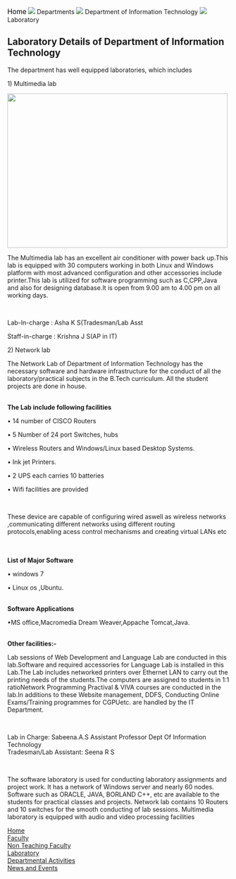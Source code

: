 <div align="left" class="contentDiv">
<div class="deptLeftDiv">
<div class="navaigatorDiv" style="width:">
<p><a href="/" style="text-decoration:none; color:black; font-size:110%;">Home</a> <img src="images/arrow.png"/> Departments <img src="images/arrow.png"/> Department of Information Technology <img src="images/arrow.png"/> Laboratory</p>
</div>

<h2>Laboratory Details of Department of Information Technology</h2>

<p>The department has well equipped laboratories, which includes </p>

<p>1) Multimedia lab</p><div class="w3-content w3-section" style="max-width:500px">
<img class="mySlides" height="350" src="images/mm.jpg" style="width:100%" width="850"/></div>
<p>The Multimedia lab has an excellent air conditioner with power back up.This lab is equipped with 30 computers working in both Linux and Windows platform with most advanced configuration and other accessories include printer.This lab is utilized for software programming such as C,CPP,Java and also for designing database.It is open from 9.00 am to 4.00 pm on all working days.</p><br/>
<p>Lab-In-charge : Asha K S(Tradesman/Lab Asst<br/> 

Staff-in-charge : Krishna J S(AP in IT)  <br/>
<p>2) Network lab</p>

<p>The Network Lab of Department of Information Technology  has the necessary software and hardware infrastructure for the conduct of all the laboratory/practical subjects in the B.Tech  curriculum. All the student projects are done in house.<br/><br/></p><h><strong>The Lab include following facilities</strong></h>
<p> • 14 number of CISCO Routers</p>

<p>• 5 Number of 24 port Switches, hubs</p>

<p>• Wireless Routers and Windows/Linux based Desktop Systems.</p>

<p>• Ink jet Printers.</p>

<p>• 2 UPS  each carries 10 batteries</p>

<p>• Wifi  facilities are provided</p><br/>
<p>These device are capable of configuring wired aswell as wireless networks ,communicating different networks using different routing protocols,enabling acess control mechanisms and creating virtual LANs etc</p><br/><br/>
<h><strong>List of Major Software</strong></h>
<p>• windows 7</p>

<p>• Linux os ,Ubuntu.</p><br/>
<h><strong>Software Applications</strong></h>
<p>
•MS office,Macromedia Dream Weaver,Appache Tomcat,Java.</p><br/>
<h><strong>Other facilities:-</strong></h>
<p>Lab sessions of Web Development and Language Lab are conducted in this lab.Software and required accessories for Language Lab is installed  in this Lab.The Lab includes networked printers over Ethernet LAN to carry out the printing needs of the students.The computers are assigned to students in 1:1 ratioNetwork Programming Practival &amp; VIVA courses are conducted in the lab.In additions to these Website management, DDFS, Conducting Online Exams/Training programmes for CGPUetc. are handled by the IT Department.</p><br/>
<p>Lab in Charge:  Sabeena.A.S  Assistant Professor Dept Of Information Technology<br/>
Tradesman/Lab Assistant: Seena R S</p><br/>
<p>The software laboratory is used for conducting laboratory assignments and project work. It has a network of Windows server and nearly 60 nodes. Software such as ORACLE, JAVA, BORLAND C++, etc are available to the students for practical classes and projects. Network lab contains 10 Routers and 10 switches for the smooth conducting of lab sessions. Multimedia laboratory is equipped with audio and video processing facilities</p>

<p></p></div></p>

<div class="deptRightDiv"> <!-- for Department Menu -->
<a href="aboutDept.php?dep=3"><div class="deptRightDivMenuItem">
                        Home                    </div>

</a>
<a href="faculty.php?did=3">

<div class="deptRightDivMenuItem">                      
                            Faculty                     </div>

</a>
<a href="nonTeachingFaculty.php?did=3">

<div class="deptRightDivMenuItem">                      
                            Non Teaching Faculty                        </div>

</a>
<a href="laboratory.php?did=3">

<div class="deptRightDivMenuItemSelect">                        
                            Laboratory                      </div>

</a>
<a href="deptActivities.php?did=3">

<div class="deptRightDivMenuItem">                      
                            Departmental Activities                     </div>

</a>
<a href="deptNewsEvents.php?did=3">

<div class="deptRightDivMenuItem">                      
                            News and Events                     </div>

<p></a>
</div>
</div></p>
